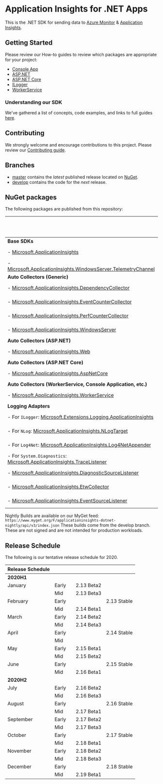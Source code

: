 # Application Insights for .NET Apps

This is the .NET SDK for sending data to [Azure Monitor](https://docs.microsoft.com/azure/azure-monitor/overview) & [Application Insights](https://docs.microsoft.com/azure/azure-monitor/app/app-insights-overview).

## Getting Started

Please review our How-to guides to review which packages are appropriate for your project:

* [Console App](https://docs.microsoft.com/azure/azure-monitor/app/console)
* [ASP.NET](https://docs.microsoft.com/azure/azure-monitor/app/asp-net)
* [ASP.NET Core](https://docs.microsoft.com/azure/azure-monitor/app/asp-net-core)
* [ILogger](https://docs.microsoft.com/azure/azure-monitor/app/ilogger)
* [WorkerService](https://docs.microsoft.com/azure/azure-monitor/app/worker-service)

### Understanding our SDK

We've gathered a list of concepts, code examples, and links to full guides [here](.docs/concepts.md).

## Contributing

We strongly welcome and encourage contributions to this project.
Please review our [Contributing guide](.github/CONTRIBUTING.md).

## Branches

* [master](https://github.com/Microsoft/ApplicationInsights-dotnet/tree/master) contains the *latest* published release located on [NuGet](https://www.nuget.org/packages/Microsoft.ApplicationInsights).
* [develop](https://github.com/Microsoft/ApplicationInsights-dotnet/tree/develop) contains the code for the *next* release.

## NuGet packages

The following packages are published from this repository:

|                                                                                                                                                                | Nightly Build                                                                                                                                                                                                                                                                                         | Latest Official Release                                                                                                                                                                                       |
|--------------------------------------------------------------------------------------------------------------------------------------------------------------- |------------------------------------------------------------------------------------------------------------------------------------------------------------------------------------------------------------------------------------------------------------------------------------------------------ |-------------------------------------------------------------------------------------------------------------------------------------------------------------------------------------------------------------- |
| **Base SDKs**                                                                                                                                                  |                                                                                                                                                                                                                                                                                                       |                                                                                                                                                                                                               |
| - [Microsoft.ApplicationInsights](https://www.nuget.org/packages/Microsoft.ApplicationInsights/)                                                               | [![Nightly](https://img.shields.io/myget/applicationinsights-dotnet-nightly/v/Microsoft.ApplicationInsights?label=)](https://www.myget.org/feed/applicationinsights-dotnet-nightly/package/nuget/Microsoft.ApplicationInsights)                                                                       | [![Nuget](https://img.shields.io/nuget/vpre/Microsoft.ApplicationInsights.svg)](https://www.nuget.org/packages/Microsoft.ApplicationInsights/)                                                                |
| - [Microsoft.ApplicationInsights.WindowsServer.TelemetryChannel](https://www.nuget.org/packages/Microsoft.ApplicationInsights.WindowsServer.TelemetryChannel)  | [![Nightly](https://img.shields.io/myget/applicationinsights-dotnet-nightly/v/Microsoft.ApplicationInsights.WindowsServer.TelemetryChannel?label=)](https://www.myget.org/feed/applicationinsights-dotnet-nightly/package/nuget/Microsoft.ApplicationInsights.WindowsServer.TelemetryChannel)         | [![Nuget](https://img.shields.io/nuget/vpre/Microsoft.ApplicationInsights.WindowsServer.TelemetryChannel.svg)](https://www.nuget.org/packages/Microsoft.ApplicationInsights.WindowsServer.TelemetryChannel/)  |
| **Auto Collectors (Generic)**                                                                                                                                  |                                                                                                                                                                                                                                                                                                       |                                                                                                                                                                                                               |
| - [Microsoft.ApplicationInsights.DependencyCollector](https://www.nuget.org/packages/Microsoft.ApplicationInsights.DependencyCollector/)                       | [![Nightly](https://img.shields.io/myget/applicationinsights-dotnet-nightly/v/Microsoft.ApplicationInsights.DependencyCollector?label=)](https://www.myget.org/feed/applicationinsights-dotnet-nightly/package/nuget/Microsoft.ApplicationInsights.DependencyCollector)                               | [![Nuget](https://img.shields.io/nuget/vpre/Microsoft.ApplicationInsights.DependencyCollector.svg)](https://nuget.org/packages/Microsoft.ApplicationInsights.DependencyCollector)                             |
| - [Microsoft.ApplicationInsights.EventCounterCollector](https://www.nuget.org/packages/Microsoft.ApplicationInsights.EventCounterCollector)                    | [![Nightly](https://img.shields.io/myget/applicationinsights-dotnet-nightly/v/Microsoft.ApplicationInsights.EventCounterCollector?label=)](https://www.myget.org/feed/applicationinsights-dotnet-nightly/package/nuget/Microsoft.ApplicationInsights.EventCounterCollector)                           | [![Nuget](https://img.shields.io/nuget/vpre/Microsoft.ApplicationInsights.EventCounterCollector.svg)](https://nuget.org/packages/Microsoft.ApplicationInsights.EventCounterCollector)                         |
| - [Microsoft.ApplicationInsights.PerfCounterCollector](https://www.nuget.org/packages/Microsoft.ApplicationInsights.PerfCounterCollector/)                     | [![Nightly](https://img.shields.io/myget/applicationinsights-dotnet-nightly/v/Microsoft.ApplicationInsights.PerfCounterCollector?label=)](https://www.myget.org/feed/applicationinsights-dotnet-nightly/package/nuget/Microsoft.ApplicationInsights.PerfCounterCollector)                             | [![Nuget](https://img.shields.io/nuget/vpre/Microsoft.ApplicationInsights.PerfCounterCollector.svg)](https://nuget.org/packages/Microsoft.ApplicationInsights.PerfCounterCollector)                           |
| - [Microsoft.ApplicationInsights.WindowsServer](https://www.nuget.org/packages/Microsoft.ApplicationInsights.WindowsServer/)                                   | [![Nightly](https://img.shields.io/myget/applicationinsights-dotnet-nightly/v/Microsoft.ApplicationInsights.WindowsServer?label=)](https://www.myget.org/feed/applicationinsights-dotnet-nightly/package/nuget/Microsoft.ApplicationInsights.WindowsServer)                                           | [![Nuget](https://img.shields.io/nuget/vpre/Microsoft.ApplicationInsights.WindowsServer.svg)](https://nuget.org/packages/Microsoft.ApplicationInsights.WindowsServer)                                         |
| **Auto Collectors (ASP.NET)**                                                                                                                                  |                                                                                                                                                                                                                                                                                                       |                                                                                                                                                                                                               |
| - [Microsoft.ApplicationInsights.Web](https://www.nuget.org/packages/Microsoft.ApplicationInsights.Web/)                                                       | [![Nightly](https://img.shields.io/myget/applicationinsights-dotnet-nightly/v/Microsoft.ApplicationInsights.Web?label=)](https://www.myget.org/feed/applicationinsights-dotnet-nightly/package/nuget/Microsoft.ApplicationInsights.Web)                                                               | [![Nuget](https://img.shields.io/nuget/vpre/Microsoft.ApplicationInsights.Web.svg)](https://nuget.org/packages/Microsoft.ApplicationInsights.Web)                                                             |
| **Auto Collectors (ASP.NET Core)**                                                                                                                             |                                                                                                                                                                                                                                                                                                       |                                                                                                                                                                                                               |
| - [Microsoft.ApplicationInsights.AspNetCore](https://www.nuget.org/packages/Microsoft.ApplicationInsights.AspNetCore/)                                         | [![Nightly](https://img.shields.io/myget/applicationinsights-dotnet-nightly/v/Microsoft.ApplicationInsights.AspNetCore?label=)](https://www.myget.org/feed/applicationinsights-dotnet-nightly/package/nuget/Microsoft.ApplicationInsights.AspNetCore)                                                 | [![Nuget](https://img.shields.io/nuget/vpre/Microsoft.ApplicationInsights.AspNetCore.svg)](https://nuget.org/packages/Microsoft.ApplicationInsights.AspNetCore)                                               |
| **Auto Collectors (WorkerService, Console Application, etc.)**                                                                                                 |                                                                                                                                                                                                                                                                                                       |                                                                                                                                                                                                               |
| - [Microsoft.ApplicationInsights.WorkerService](https://www.nuget.org/packages/Microsoft.ApplicationInsights.WorkerService/)                                   | [![Nightly](https://img.shields.io/myget/applicationinsights-dotnet-nightly/v/Microsoft.ApplicationInsights.WorkerService?label=)](https://www.myget.org/feed/applicationinsights-dotnet-nightly/package/nuget/Microsoft.ApplicationInsights.WorkerService)                                           | [![Nuget](https://img.shields.io/nuget/vpre/Microsoft.ApplicationInsights.WorkerService.svg)](https://nuget.org/packages/Microsoft.ApplicationInsights.WorkerService)                                         |
| **Logging Adapters**                                                                                                                                           |                                                                                                                                                                                                                                                                                                       |                                                                                                                                                                                                               |
| - For `ILogger`: [Microsoft.Extensions.Logging.ApplicationInsights](https://www.nuget.org/packages/Microsoft.Extensions.Logging.ApplicationInsights/)          | [![Nightly](https://img.shields.io/myget/applicationinsights-dotnet-nightly/v/Microsoft.Extensions.Logging.ApplicationInsights?label=)](https://www.myget.org/feed/applicationinsights-dotnet-nightly/package/nuget/Microsoft.Extensions.Logging.ApplicationInsights)                                 | [![Nuget](https://img.shields.io/nuget/vpre/Microsoft.Extensions.Logging.ApplicationInsights.svg)](https://www.nuget.org/packages/Microsoft.Extensions.Logging.ApplicationInsights/)                          |
| - For `NLog`: [Microsoft.ApplicationInsights.NLogTarget](http://www.nuget.org/packages/Microsoft.ApplicationInsights.NLogTarget/)                              | [![Nightly](https://img.shields.io/myget/applicationinsights-dotnet-nightly/v/Microsoft.ApplicationInsights.NLogTarget?label=)](https://www.myget.org/feed/applicationinsights-dotnet-nightly/package/nuget/Microsoft.ApplicationInsights.NLogTarget)                                                 | [![Nuget](https://img.shields.io/nuget/vpre/Microsoft.ApplicationInsights.NLogTarget.svg)](https://www.nuget.org/packages/Microsoft.ApplicationInsights.NLogTarget/)                                          |
| - For `Log4Net`: [Microsoft.ApplicationInsights.Log4NetAppender](http://www.nuget.org/packages/Microsoft.ApplicationInsights.Log4NetAppender/)                 | [![Nightly](https://img.shields.io/myget/applicationinsights-dotnet-nightly/v/Microsoft.ApplicationInsights.Log4NetAppender?label=)](https://www.myget.org/feed/applicationinsights-dotnet-nightly/package/nuget/Microsoft.ApplicationInsights.Log4NetAppender)                                       | [![Nuget](https://img.shields.io/nuget/vpre/Microsoft.ApplicationInsights.Log4NetAppender.svg)](https://www.nuget.org/packages/Microsoft.ApplicationInsights.Log4NetAppender/)                                |
| - For `System.Diagnostics`: [Microsoft.ApplicationInsights.TraceListener](http://www.nuget.org/packages/Microsoft.ApplicationInsights.TraceListener/)          | [![Nightly](https://img.shields.io/myget/applicationinsights-dotnet-nightly/v/Microsoft.ApplicationInsights.TraceListener?label=)](https://www.myget.org/feed/applicationinsights-dotnet-nightly/package/nuget/Microsoft.ApplicationInsights.TraceListener)                                           | [![Nuget](https://img.shields.io/nuget/vpre/Microsoft.ApplicationInsights.TraceListener.svg)](https://www.nuget.org/packages/Microsoft.ApplicationInsights.TraceListener/)                                    |
| - [Microsoft.ApplicationInsights.DiagnosticSourceListener](http://www.nuget.org/packages/Microsoft.ApplicationInsights.DiagnosticSourceListener/)              | [![Nightly](https://img.shields.io/myget/applicationinsights-dotnet-nightly/v/Microsoft.ApplicationInsights.DiagnosticSourceListener?label=)](https://www.myget.org/feed/applicationinsights-dotnet-nightly/package/nuget/Microsoft.ApplicationInsights.DiagnosticSourceListener)                     | [![Nuget](https://img.shields.io/nuget/vpre/Microsoft.ApplicationInsights.DiagnosticSourceListener.svg)](https://www.nuget.org/packages/Microsoft.ApplicationInsights.DiagnosticSourceListener/)              |
| - [Microsoft.ApplicationInsights.EtwCollector](http://www.nuget.org/packages/Microsoft.ApplicationInsights.EtwCollector/)                                      | [![Nightly](https://img.shields.io/myget/applicationinsights-dotnet-nightly/v/Microsoft.ApplicationInsights.EtwCollector?label=)](https://www.myget.org/feed/applicationinsights-dotnet-nightly/package/nuget/Microsoft.ApplicationInsights.EtwCollector)                                             | [![Nuget](https://img.shields.io/nuget/vpre/Microsoft.ApplicationInsights.EtwCollector.svg)](https://www.nuget.org/packages/Microsoft.ApplicationInsights.EtwCollector/)                                      |
| - [Microsoft.ApplicationInsights.EventSourceListener](http://www.nuget.org/packages/Microsoft.ApplicationInsights.EventSourceListener/)                        | [![Nightly](https://img.shields.io/myget/applicationinsights-dotnet-nightly/v/Microsoft.ApplicationInsights.EventSourceListener?label=)](https://www.myget.org/feed/applicationinsights-dotnet-nightly/package/nuget/Microsoft.ApplicationInsights.EventSourceListener)                               | [![Nuget](https://img.shields.io/nuget/vpre/Microsoft.ApplicationInsights.EventSourceListener.svg)](https://www.nuget.org/packages/Microsoft.ApplicationInsights.EventSourceListener/)                        |

Nightly Builds are available on our MyGet feed:
`https://www.myget.org/F/applicationinsights-dotnet-nightly/api/v3/index.json`
These builds come from the develop branch. These are not signed and are not intended for production workloads.

## Release Schedule

The following is our tentative release schedule for 2020.

| **Release Schedule** |         |    |             |              |
|--------------------- |-------- | -- |------------ |------------- |
| **2020H1**           |         |    |             |              |
| January              | Early   |    | 2.13 Beta2  |              |
|                      | Mid     |    | 2.13 Beta3  |              |
| February             | Early   |    |             | 2.13 Stable  |
|                      | Mid     |    | 2.14 Beta1  |              |
| March                | Early   |    | 2.14 Beta2  |              |
|                      | Mid     |    | 2.14 Beta3  |              |
| April                | Early   |    |             | 2.14 Stable  |
|                      | Mid     |    |             |              |
| May                  | Early   |    | 2.15 Beta1  |              |
|                      | Mid     |    | 2.15 Beta2  |              |
| June                 | Early   |    |             | 2.15 Stable  |
|                      | Mid     |    | 2.16 Beta1  |              |
| **2020H2**           |         |    |             |              |
| July                 | Early   |    | 2.16 Beta2  |              |
|                      | Mid     |    | 2.16 Beta3  |              |
| August               | Early   |    |             | 2.16 Stable  |
|                      | Mid     |    | 2.17 Beta1  |              |
| September            | Early   |    | 2.17 Beta2  |              |
|                      | Mid     |    | 2.17 Beta3  |              |
| October              | Early   |    |             | 2.17 Stable  |
|                      | Mid     |    | 2.18 Beta1  |              |
| November             | Early   |    | 2.18 Beta2  |              |
|                      | Mid     |    | 2.18 Beta3  |              |
| December             | Early   |    |             | 2.18 Stable  |
|                      | Mid     |    | 2.19 Beta1  |              |
